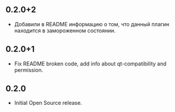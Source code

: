 ## 0.2.0+2
* Добавили в README информацию о том, что данный плагин находится в замороженном состоянии.

## 0.2.0+1

* Fix README broken code, add info about qt-сompatibility and permission.

## 0.2.0

* Initial Open Source release.
